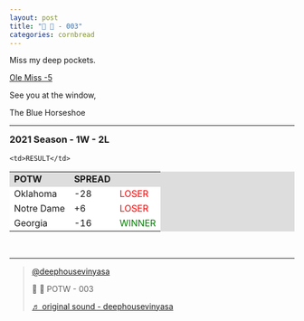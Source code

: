 ```yaml
---
layout: post
title: "🌽 🍞 - 003"
categories: cornbread
---
```


<p>Miss my deep pockets.</p>

<p><a href="https://www.tiktok.com/@deephousevinyasa/video/7024870340996123909?is_copy_url=0&is_from_webapp=v1&sender_device=pc&sender_web_id=7028408340628112901" target="_blank">
Ole Miss -5
</a></p>

<p>See you at the window,  </p>

<p>The Blue Horseshoe</p>

<hr>

<h3 style="margin-top:0px;">2021 Season - 1W - 2L</h3>

<table style="width:100%;background-color:#dddddd;">
  <tr style="font-weight:bold;">
    <td>POTW</td>
    <td>SPREAD</td>

    <td>RESULT</td>
  </tr>
  <tr style="background-color:#FFF;">
    <td>Oklahoma</td>
    <td>-28</td>
    <td style="color:red;">LOSER</td>
  </tr>
  <tr style="background-color:#FFF;">
    <td>Notre Dame</td>
    <td>+6</td>
    <td style="color:red;">LOSER</td>
  </tr>
  <tr style="background-color:#FFF;">
    <td>Georgia</td>
    <td>-16</td>
    <td style="color:green;">WINNER</td>
  </tr>
</table>
<br>
<hr>


<blockquote class="tiktok-embed" cite="https://www.tiktok.com/@deephousevinyasa/video/7024870340996123909" data-video-id="7024870340996123909" style="max-width: 605px;min-width: 325px;" > <section> <a target="_blank" title="@deephousevinyasa" href="https://www.tiktok.com/@deephousevinyasa">@deephousevinyasa</a> <p>🌽 🍞 POTW - 003</p> <a target="_blank" title="♬ original sound - deephousevinyasa" href="https://www.tiktok.com/music/original-sound-7024870206476454661">♬ original sound - deephousevinyasa</a> </section> </blockquote> <script async src="https://www.tiktok.com/embed.js"></script>

